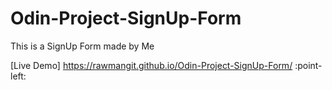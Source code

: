 # Odin-Project-SignUp-Form
This is a SignUp Form made by Me

[Live Demo] https://rawmangit.github.io/Odin-Project-SignUp-Form/ :point-left:

